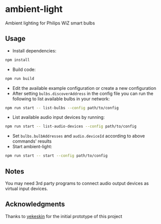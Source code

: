 # ambient-light

Ambient lighting for Philips WiZ smart bulbs

## Usage

-   Install dependencies:

```bash
npm install
```

-   Build code:

```bash
npm run build
```

-   Edit the available example configuration or create a new configuration
-   After setting `bulbs.discoverAddress` in the config file you can run the following to list available bulbs in your network:

```bash
npm run start -- list-bulbs --config path/to/config
```

-   List available audio input devices by running:

```bash
npm run start -- list-audio-devices --config path/to/config
```

-   Set `bulbs.bulbAddresses` and `audio.deviceId` according to above commands' results
-   Start ambient-light:

```bash
npm run start -- start --config path/to/config
```

## Notes

You may need 3rd party programs to connect audio output devices as virtual input devices.

## Acknowledgments

Thanks to [yekeskin](https://github.com/yekeskin) for the initial prototype of this project
